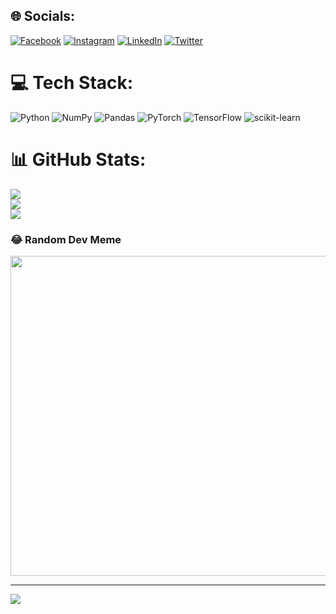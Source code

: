 
## 🌐 Socials:
[![Facebook](https://img.shields.io/badge/Facebook-%231877F2.svg?logo=Facebook&logoColor=white)](https://facebook.com/zainrhamid) [![Instagram](https://img.shields.io/badge/Instagram-%23E4405F.svg?logo=Instagram&logoColor=white)](https://instagram.com/zainrhamid) [![LinkedIn](https://img.shields.io/badge/LinkedIn-%230077B5.svg?logo=linkedin&logoColor=white)](https://linkedin.com/in/zainrhamid) [![Twitter](https://img.shields.io/badge/Twitter-%231DA1F2.svg?logo=Twitter&logoColor=white)](https://twitter.com/MrDataverse) 

# 💻 Tech Stack:
![Python](https://img.shields.io/badge/python-3670A0?style=for-the-badge&logo=python&logoColor=ffdd54) ![NumPy](https://img.shields.io/badge/numpy-%23013243.svg?style=for-the-badge&logo=numpy&logoColor=white) ![Pandas](https://img.shields.io/badge/pandas-%23150458.svg?style=for-the-badge&logo=pandas&logoColor=white) ![PyTorch](https://img.shields.io/badge/PyTorch-%23EE4C2C.svg?style=for-the-badge&logo=PyTorch&logoColor=white) ![TensorFlow](https://img.shields.io/badge/TensorFlow-%23FF6F00.svg?style=for-the-badge&logo=TensorFlow&logoColor=white) ![scikit-learn](https://img.shields.io/badge/scikit--learn-%23F7931E.svg?style=for-the-badge&logo=scikit-learn&logoColor=white)
# 📊 GitHub Stats:
![](https://github-readme-stats.vercel.app/api?username=zainrhamid&theme=dark&hide_border=false&include_all_commits=true&count_private=false)<br/>
![](https://github-readme-streak-stats.herokuapp.com/?user=zainrhamid&theme=dark&hide_border=false)<br/>
![](https://github-readme-stats.vercel.app/api/top-langs/?username=zainrhamid&theme=dark&hide_border=false&include_all_commits=true&count_private=false&layout=compact)

### 😂 Random Dev Meme
<img src="https://random-memer.herokuapp.com/" width="512px"/>

---
[![](https://visitcount.itsvg.in/api?id=zainrhamid&icon=0&color=0)](https://visitcount.itsvg.in)

<!-- Proudly created with GPRM ( https://gprm.itsvg.in ) -->
